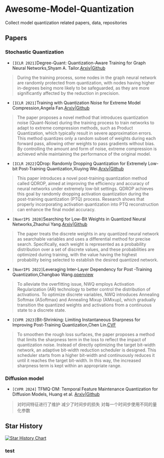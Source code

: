 # Awesome-Model-Quantization

Collect model quantization related papers, data, repositories



## Papers

### Stochastic Quantization 

- `[ICLR 2021]`Degree-Quant: Quantization-Aware Training for Graph Neural Networks,Shyam A. Tailor.[Arxiv](https://arxiv.org/abs/2008.05000)|[Github](https://github.com/camlsys/degree-quant)
>During the training process, some nodes in the graph neural network are randomly protected from quantization, with nodes having higher in-degrees being more likely to be safeguarded, as they are more significantly affected by the reduction in precision.

- `[ICLR 2021]`Training with Quantization Noise for Extreme Model Compression,Angela Fan.[Arxiv](https://arxiv.org/abs/2004.07320)|[Github](https://github.com/facebookresearch/fairseq/tree/main/examples/quant_noise)
>The paper proposes a novel method that introduces quantization noise (Quant-Noise) during the training process to train networks to adapt to extreme compression methods, such as Product Quantization, which typically result in severe approximation errors. This method quantizes only a random subset of weights during each forward pass, allowing other weights to pass gradients without bias. By controlling the amount and form of noise, extreme compression is achieved while maintaining the performance of the original model.


- `[ICLR 2022]`QDrop: Randomly Dropping Quantization for Extremely Low-bit Post-Training Quantization,Xiuying Wei.[Arxiv](https://arxiv.org/abs/2203.05740)|[Github](https://github.com/wimh966/QDrop)
>This paper introduces a novel post-training quantization method called QDROP, aimed at improving the efficiency and accuracy of neural networks under extremely low-bit settings. QDROP achieves this goal by randomly dropping activation quantization during the post-training quantization (PTQ) process. Research shows that properly incorporating activation quantization into PTQ reconstruction can enhance the final model accuracy.


- `[NuerIPS 2020]`Searching for Low-Bit Weights in Quantized Neural Networks,Zhaohui Yang.[Arxiv](https://arxiv.org/abs/2009.08695)|[Github](https://github.com/zhaohui-yang/Binary-Neural-Networks/tree/main/SLB)
>The paper treats the discrete weights in any quantized neural network as searchable variables and uses a differential method for precise search. Specifically, each weight is represented as a probability distribution over a set of discrete values, and these probabilities are optimized during training, with the value having the highest probability being selected to establish the desired quantized network.

- `[NuerIPS 2022]`Leveraging Inter-Layer Dependency for Post -Training Quantization,Changbao Wang.[openview](https://openreview.net/forum?id=L7n7BPTVAr3)
>To alleviate the overfitting issue, NWQ employs Activation Regularization (AR) technology to better control the distribution of activations. To optimize discrete variables, NWQ introduces Annealing Softmax (ASoftmax) and Annealing Mixup (AMixup), which gradually transition the quantized weights and activations from a continuous state to a discrete state.

- `[CVPR 2023]`Bit-Shrinking: Limiting Instantaneous Sharpness for Improving Post-Training Quantization,Chen Lin.[CVF](https://openaccess.thecvf.com/content/CVPR2023/papers/Lin_Bit-Shrinking_Limiting_Instantaneous_Sharpness_for_Improving_Post-Training_Quantization_CVPR_2023_paper.pdf)
>To smoothen the rough loss surfaces, the paper proposes a method that limits the sharpness term in the loss to reflect the impact of quantization noise. Instead of directly optimizing the target bit-width network, an adaptive bit-width reduction scheduler is designed. This scheduler starts from a higher bit-width and continuously reduces it until it reaches the target bit-width. In this way, the increased sharpness term is kept within an appropriate range.
### Diffusion model

- `[CVPR 2024]` TFMQ-DM: Temporal Feature Maintenance Quantization for Diffusion Models, Huang et al. [Arxiv](https://arxiv.org/abs/2311.16503)|[Github](https://modeltc.github.io/TFMQ-DM/)
> 对时间特征进行了维护 减少了时间步的损失 对每一个时间步使用不同的量化参数


## Star History

[![Star History Chart](https://api.star-history.com/svg?repos=Kai-Liu001/Awesome-Model-Quantization&type=Date)](https://star-history.com/#Kai-Liu001/Awesome-Model-Quantization&Date)


### test